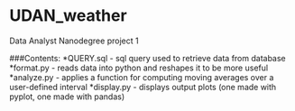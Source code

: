 # UDAN_weather
Data Analyst Nanodegree project 1 

###Contents:
*QUERY.sql - sql query used to retrieve data from database
*format.py - reads data into python and reshapes it to be more useful
*analyze.py - applies a function for computing moving averages over a user-defined interval
*display.py - displays output plots (one made with pyplot, one made with pandas)
